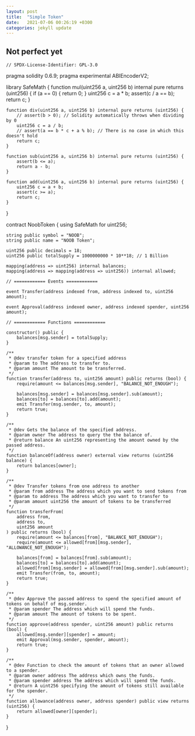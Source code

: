 ```yaml
---
layout: post
title:  "Simple Token"
date:   2021-07-06 00:26:19 +0300
categories: jekyll update
---
```


## Not perfect yet

    // SPDX-License-Identifier: GPL-3.0

pragma solidity 0.6.9;
pragma experimental ABIEncoderV2;

library SafeMath {
    function mul(uint256 a, uint256 b) internal pure returns (uint256) {
        if (a == 0) {
            return 0;
        }
        uint256 c = a * b;
        assert(c / a == b);
        return c;
    }

    function div(uint256 a, uint256 b) internal pure returns (uint256) {
        // assert(b > 0); // Solidity automatically throws when dividing by 0
        uint256 c = a / b;
        // assert(a == b * c + a % b); // There is no case in which this doesn't hold
        return c;
    }

    function sub(uint256 a, uint256 b) internal pure returns (uint256) {
        assert(b <= a);
        return a - b;
    }

    function add(uint256 a, uint256 b) internal pure returns (uint256) {
        uint256 c = a + b;
        assert(c >= a);
        return c;
    }
}

contract NoobToken {
    using SafeMath for uint256;

    string public symbol = "NOOB";
    string public name = "NOOB Token";

    uint256 public decimals = 18;
    uint256 public totalSupply = 1000000000 * 10**18; // 1 Billion

    mapping(address => uint256) internal balances;
    mapping(address => mapping(address => uint256)) internal allowed;

    // ============ Events ============

    event Transfer(address indexed from, address indexed to, uint256 amount);

    event Approval(address indexed owner, address indexed spender, uint256 amount);

    // ============ Functions ============

    constructor() public {
        balances[msg.sender] = totalSupply;
    }

    /**
     * @dev transfer token for a specified address
     * @param to The address to transfer to.
     * @param amount The amount to be transferred.
     */
    function transfer(address to, uint256 amount) public returns (bool) {
        require(amount <= balances[msg.sender], "BALANCE_NOT_ENOUGH");

        balances[msg.sender] = balances[msg.sender].sub(amount);
        balances[to] = balances[to].add(amount);
        emit Transfer(msg.sender, to, amount);
        return true;
    }

    /**
     * @dev Gets the balance of the specified address.
     * @param owner The address to query the the balance of.
     * @return balance An uint256 representing the amount owned by the passed address.
     */
    function balanceOf(address owner) external view returns (uint256 balance) {
        return balances[owner];
    }

    /**
     * @dev Transfer tokens from one address to another
     * @param from address The address which you want to send tokens from
     * @param to address The address which you want to transfer to
     * @param amount uint256 the amount of tokens to be transferred
     */
    function transferFrom(
        address from,
        address to,
        uint256 amount
    ) public returns (bool) {
        require(amount <= balances[from], "BALANCE_NOT_ENOUGH");
        require(amount <= allowed[from][msg.sender], "ALLOWANCE_NOT_ENOUGH");

        balances[from] = balances[from].sub(amount);
        balances[to] = balances[to].add(amount);
        allowed[from][msg.sender] = allowed[from][msg.sender].sub(amount);
        emit Transfer(from, to, amount);
        return true;
    }

    /**
     * @dev Approve the passed address to spend the specified amount of tokens on behalf of msg.sender.
     * @param spender The address which will spend the funds.
     * @param amount The amount of tokens to be spent.
     */
    function approve(address spender, uint256 amount) public returns (bool) {
        allowed[msg.sender][spender] = amount;
        emit Approval(msg.sender, spender, amount);
        return true;
    }

    /**
     * @dev Function to check the amount of tokens that an owner allowed to a spender.
     * @param owner address The address which owns the funds.
     * @param spender address The address which will spend the funds.
     * @return A uint256 specifying the amount of tokens still available for the spender.
     */
    function allowance(address owner, address spender) public view returns (uint256) {
        return allowed[owner][spender];
    }
}